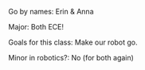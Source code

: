 Go by names: Erin & Anna

Major: Both ECE!

Goals for this class: Make our robot go.

Minor in robotics?: No (for both again)
